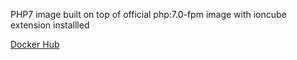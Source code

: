 PHP7 image built on top of official php:7.0-fpm image with ioncube extension installled

[Docker Hub](https://hub.docker.com/r/clockwise/docker-php7-fpm-ioncube)
